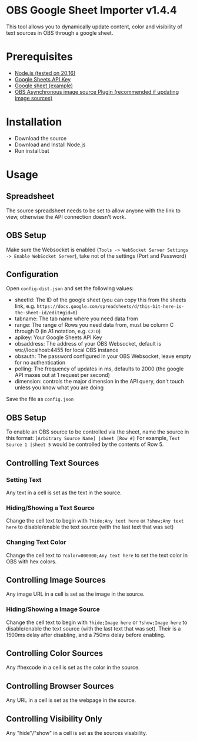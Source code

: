 # OBS Google Sheet Importer v1.4.4
This tool allows you to dynamically update content, color and visibility of text sources in OBS through a google sheet.

# Prerequisites
- [Node.js (tested on 20.16)](https://nodejs.org/en/download)
- [Google Sheets API Key](https://developers.google.com/sheets/api/guides/authorizing#APIKey)
- [Google sheet (example)](https://docs.google.com/spreadsheets/d/1Z1MlruzHm0UYCNO4cTlcDtUdWrMaRB5gwkVy7Zthl8c/)
- [OBS Asynchronous image source Plugin (recommended if updating image sources)](https://obsproject.com/forum/resources/xobsasyncimagesource-asynchronous-image-source.1681/)

# Installation
- Download the source
- Download and Install Node.js
- Run install.bat

# Usage

## Spreadsheet
The source spreadsheet needs to be set to allow anyone with the link to view, otherwise the API connection doesn't work.

## OBS Setup
Make sure the Websocket is enabled (`Tools -> WebSocket Server Settings -> Enable WebSocket Server`), take not of the settings (Port and Password)

## Configuration
Open `config-dist.json` and set the following values:
- sheetId: The ID of the google sheet (you can copy this from the sheets link, e.g. `https://docs.google.com/spreadsheets/d/this-bit-here-is-the-sheet-id/edit#gid=0`)
- tabname: The tab name where you need data from
- range: The range of Rows you need data from, must be column C through D (in A1 notation, e.g. `C2:D`)
- apikey: Your Google Sheets API Key
- obsaddress: The address of your OBS Websocket, default is ws://localhost:4455 for local OBS instance
- obsauth: The password configured in your OBS Websocket, leave empty for no authentication
- polling: The frequency of updates in ms, defaults to 2000 (the google API maxes out at 1 request per second)
- dimension: controls the major dimension in the API query, don't touch unless you know what you are doing

Save the file as `config.json`

## OBS Setup
To enable an OBS source to be controlled via the sheet, name the source in this format: `[Arbitrary Source Name] |sheet [Row #]`
For example, `Text Source 1 |sheet 5` would be controlled by the contents of Row 5.

## Controlling Text Sources
### Setting Text
Any text in a cell is set as the text in the source.
### Hiding/Showing a Text Source
Change the cell text to begin with `?hide;Any text here` or `?show;Any text here` to disable/enable the text source (with the last text that was set)
### Changing Text Color
Change the cell text to `?color=000000;Any text here` to set the text color in OBS with hex colors.

## Controlling Image Sources
Any image URL in a cell is set as the image in the source.
### Hiding/Showing a Image Source
Change the cell text to begin with `?hide;Image here` or `?show;Image here` to disable/enable the text source (with the last text that was set).
Their is a 1500ms delay after disabling, and a 750ms delay before enabling.

## Controlling Color Sources
Any #hexcode in a cell is set as the color in the source.

## Controlling Browser Sources
Any URL in a cell is set as the webpage in the source.

## Controlling Visibility Only
Any "hide"/"show" in a cell is set as the sources visability.